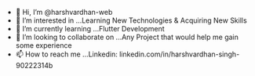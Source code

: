 - 👋 Hi, I’m @harshvardhan-web
- 👀 I’m interested in ...Learning New Technologies & Acquiring New Skills
- 🌱 I’m currently learning ...Flutter Development
- 💞️ I’m looking to collaborate on ...Any Project that would help me gain some experience
- 📫 How to reach me ...Linkedin: linkedin.com/in/harshvardhan-singh-90222314b

<!---
harshvardhan-web/harshvardhan-web is a ✨ special ✨ repository because its `README.md` (this file) appears on your GitHub profile.
You can click the Preview link to take a look at your changes.
--->
